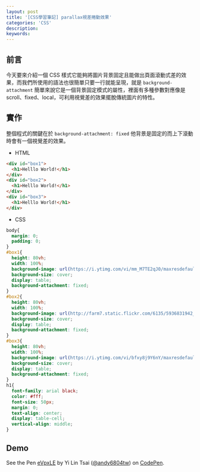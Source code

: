 ```yaml
---
layout: post
title: '[CSS學習筆記] parallax視差捲動效果'
categories: 'CSS'
description: 
keywords: 
---
```


## 前言
今天要來介紹一個 CSS 樣式它能夠將圖片背景固定且能做出頁面滾動式差的效果，而我們所使用的語法也很簡單只要一行就能呈現，就是 `background-attachment` 簡單來說它是一個背景固定模式的屬性，裡面有多種參數對應像是 scroll、fixed、local，可利用視覺差的效果擺脫傳統圖片的特性。


## 實作
整個程式的關鍵在於 `background-attachment: fixed` 他背景是固定的而上下滾動時會有一個視覺差的效果。


- HTML

```html
<div id="box1">
  <h1>Helllo World!</h1>
</div>
<div id="box2">
  <h1>Helllo World!</h1>
</div>
<div id="box3">
  <h1>Helllo World!</h1>
</div>
```

- CSS

```css
body{
  margin: 0;
  padding: 0;
}
#box1{
  height: 80vh;
  width: 100%;
  background-image: url(https://i.ytimg.com/vi/mm_M7TE2qJ0/maxresdefault.jpg);
  background-size: cover;
  display: table;
  background-attachment: fixed;
}
#box2{
  height: 80vh;
  width: 100%;
  background-image: url(http://farm7.static.flickr.com/6135/5936831942_cbd5f9ce0e_b.jpg);
  background-size: cover;
  display: table;
  background-attachment: fixed;
}
#box3{
  height: 80vh;
  width: 100%;
  background-image: url(https://i.ytimg.com/vi/bfxy8j9Y6nY/maxresdefault.jpg);
  background-size: cover;
  display: table;
  background-attachment: fixed;
}
h1{
  font-family: arial black;
  color: #fff;
  font-size: 50px;
  margin: 0;
  text-align: center;
  display: table-cell;
  vertical-align: middle;
}

```

## Demo


<p data-height="265" data-theme-id="0" data-slug-hash="eVpxLE" data-default-tab="result" data-user="andy6804tw" data-embed-version="2" data-pen-title="eVpxLE" class="codepen">See the Pen <a href="https://codepen.io/andy6804tw/pen/eVpxLE/">eVpxLE</a> by Yi Lin Tsai  (<a href="https://codepen.io/andy6804tw">@andy6804tw</a>) on <a href="https://codepen.io">CodePen</a>.</p>
<script async src="https://production-assets.codepen.io/assets/embed/ei.js"></script>
